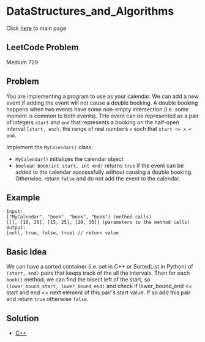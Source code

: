 # DataStructures_and_Algorithms
Click [here](../../README.md) to main page

## LeetCode Problem
Medium 729

## Problem
You are implementing a program to use as your calendar. We can add a new event if adding the event will not cause a double booking. A double booking happens when two events have some non-empty intersection (i.e. some moment is common to both events). THe event can be represented as a pair of integers `start` and `end` that represents a booking on the half-open interval `[start, end)`, the range of real numbers `x` such that `start <= x < end`.

Implement the `MyCalendar()` class:
- `MyCalendar()` initializes the calendar object
- `boolean book(int start, int end)` returns `true` if the event can be added to the calendar successfully without causing a double booking. Otherwise, return `false` and do not add the event to the calendar.

## Example
```
Input:
["MyCalendar", "book", "book", "book"] (method calls)
[[], [10, 20], [15, 25], [20, 30]] (parameters to the method calls)
Output:
[null, true, false, true] // return value
```

## Basic Idea
We can have a sorted container (i.e. set in C++ or SortedList in Python) of `(start, end)` pairs that keeps track of the all the intervals. Then for each `book()` method, we can find the bisect left of the start, so `(lower_bound_start, lower_bound_end)` and check if lower_bound_end <= start and end <= next element of this pair's start value. If so add this pair and return `true` otherwise `false`.

## Solution
- [C++](./solution.cpp)